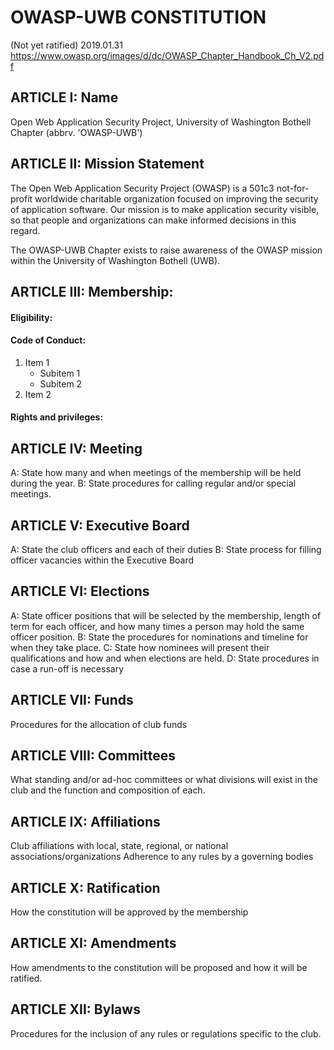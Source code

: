 # OWASP-UWB CONSTITUTION
(Not yet ratified) 2019.01.31
https://www.owasp.org/images/d/dc/OWASP_Chapter_Handbook_Ch_V2.pdf

## ARTICLE I: Name
Open Web Application Security Project, University of Washington Bothell Chapter
(abbrv. 'OWASP-UWB')

## ARTICLE II: Mission Statement
The Open Web Application Security Project (OWASP) is a 501c3 not-for-profit worldwide charitable
organization focused on improving the security of application software. Our mission is to make
application security visible, so that people and organizations can make informed decisions in this regard.


The OWASP-UWB Chapter exists to raise awareness of the OWASP mission within the University of Washington Bothell (UWB).

## ARTICLE III: Membership:
#### Eligibility:

#### Code of Conduct:
1. Item 1
   * Subitem 1
   * Subitem 2
2. Item 2

#### Rights and privileges:


## ARTICLE IV: Meeting
A:  State how many and when meetings of the membership will be held during the year.
B:  State procedures for calling regular and/or special meetings.

## ARTICLE V: Executive Board
A:  State the club officers and each of their duties 
B:  State process for filling officer vacancies within the Executive Board

## ARTICLE VI: Elections
A:  State officer positions that will be selected by the membership, length of term for each officer, and how many times a person may hold the same officer position.
B:  State the procedures for nominations and timeline for when they take place.
C:  State how nominees will present their qualifications and how and when elections are held.
D:  State procedures in case a run-off is necessary

## ARTICLE VII: Funds
Procedures for the allocation of club funds 

## ARTICLE VIII: Committees
What standing and/or ad-hoc committees or what divisions will exist in the club and the function and composition of each.

## ARTICLE IX: Affiliations
Club affiliations with local, state, regional, or national associations/organizations
Adherence to any rules by a governing bodies

## ARTICLE X: Ratification
How the constitution will be approved by the membership

## ARTICLE XI: Amendments
How amendments to the constitution will be proposed and how it will be ratified.

## ARTICLE XII: Bylaws
Procedures for the inclusion of any rules or regulations specific to the club.
